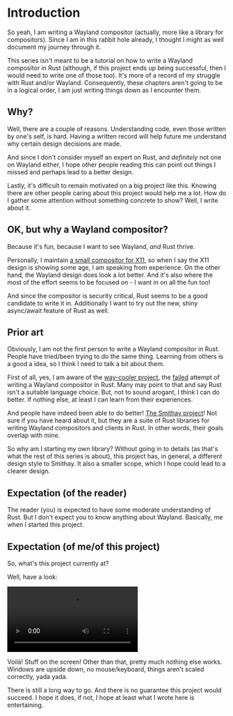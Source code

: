 # Introduction

So yeah, I am writing a Wayland compositor (actually, more like a library for compositors). Since I am in this rabbit hole already, I thought I might as well document my journey through it.

This series isn't meant to be a tutorial on how to write a Wayland compositor in Rust (although, if this project ends up being successful, then I would need to write one of those too). It's more of a record of my struggle with Rust and/or Wayland. Consequently, these chapters aren't going to be in a logical order, I am just writing things down as I encounter them.

## Why?

Well, there are a couple of reasons. Understanding code, even those written by one's self, is hard. Having a written record will help future me understand why certain design decisions are made.

And since I don't consider myself an expert on Rust, and _definitely_ not one on Wayland either, I hope other people reading this can point out things I missed and perhaps lead to a better design.

Lastly, it's difficult to remain motivated on a big project like this. Knowing there are other people caring about this project would help me a lot. How do I gather some attention without something concrete to show? Well, I write about it.

## OK, but why a Wayland compositor?

Because it's fun, because I want to see Wayland, _and_ Rust thrive.

Personally, I maintain [a small compositor for X11](https://github.com/yshui/picom), so when I say the X11 design is showing some age, I am speaking from experience. On the other hand, the Wayland design does look a lot better. And it's also where the most of the effort seems to be focused on - I want in on all the fun too!

And since the compositor is security critical, Rust seems to be a good candidate to write it in. Additionally I want to try out the new, shiny async/await feature of Rust as well.

## Prior art

Obviously, I am not the first person to write a Wayland compositor in Rust. People have tried/been trying to do the same thing. Learning from others is a good a idea, so I think I need to talk a bit about them.

First of all, yes, I am aware of the [way-cooler project](https://github.com/way-cooler/way-cooler), the [failed](http://way-cooler.org/blog/2020/01/09/way-cooler-post-mortem.html) attempt of writing a Wayland compositor in Rust. Many may point to that and say Rust isn't a suitable language choice. But, not to sound arogant, I think I can do better. If nothing else, at least I can learn from their experiences.

And people have indeed been able to do better! [The Smithay project](https://github.com/Smithay/smithay)! Not sure if you have heard about it, but they are a suite of Rust libraries for writing Wayland compositors and clients in Rust. In other words, their goals overlap with mine.

So why am I starting my own library? Without going in to details (as that's what the rest of this series is about), this project has, in general, a different design style to Smithay. It also a smaller scope, which I hope could lead to a clearer design.

## Expectation (of the reader)

The reader (you) is expected to have some moderate understanding of Rust. But I don't expect you to know anything about Wayland. Basically, me when I started this project.

## Expectation (of me/of this project)

So, what's this project currently at?

Well, have a look:

<video controls>
    <source src="assets/intro_demo.mp4" type="video/mp4">
</video>

Voilà! Stuff on the screen! Other than that, pretty much nothing else works. Windows are upside down, no mouse/keyboard, things aren't scaled correctly, yada yada.

There is still a long way to go. And there is no guarantee this project would succeed. I hope it does, if not, I hope at least what I wrote here is entertaining.
